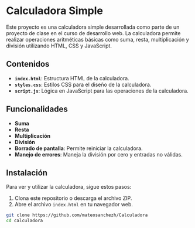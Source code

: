 # Calculadora Simple

Este proyecto es una calculadora simple desarrollada como parte de un proyecto de clase en el curso de desarrollo web. La calculadora permite realizar operaciones aritméticas básicas como suma, resta, multiplicación y división utilizando HTML, CSS y JavaScript.

## Contenidos

- **`index.html`**: Estructura HTML de la calculadora.
- **`styles.css`**: Estilos CSS para el diseño de la calculadora.
- **`script.js`**: Lógica en JavaScript para las operaciones de la calculadora.

## Funcionalidades

- **Suma**
- **Resta**
- **Multiplicación**
- **División**
- **Borrado de pantalla**: Permite reiniciar la calculadora.
- **Manejo de errores**: Maneja la división por cero y entradas no válidas.

## Instalación

Para ver y utilizar la calculadora, sigue estos pasos:

1. Clona este repositorio o descarga el archivo ZIP.
2. Abre el archivo `index.html` en tu navegador web.

```bash
git clone https://github.com/mateosanchezh/Calculadora
cd calculadora
